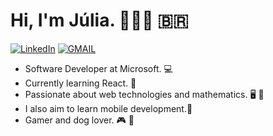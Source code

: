 # Hi, I'm Júlia. 👩🏻‍💻 🇧🇷

[![LinkedIn](https://img.shields.io/badge/-LinkedIn-blue)](https://www.linkedin.com/in/julia-roldi/)
[![GMAIL](https://img.shields.io/badge/-Gmail-Red)](mailto:julialcantara.ra@gmail.com?Subject=Oi)

- Software Developer at Microsoft. 💻
- Currently learning React. 📘
- Passionate about web technologies and mathematics. 🖥 🧮
- I also aim to learn mobile development.📱
- Gamer and dog lover. 🎮 🐶

